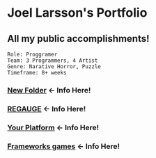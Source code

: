 # Joel Larsson's Portfolio

All my **public** accomplishments!
--- 
```
Role: Proggramer
Team: 3 Programmers, 4 Artist
Genre: Narative Horror, Puzzle
Timeframe: 8+ weeks
```
### [New Folder](New%20Folder) ← Info Here!
### [REGAUGE](REGAUGE) ← Info Here!
### [Your Platform](Your%20Platform) ← Info Here!
### [Frameworks games](Frameworks%20games) ← Info Here!
